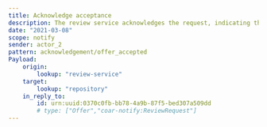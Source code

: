 ```yaml
---
title: Acknowledge acceptance
description: The review service acknowledges the request, indicating that it accepts the request
date: "2021-03-08"
scope: notify
sender: actor_2
pattern: acknowledgement/offer_accepted
Payload:
    origin:
        lookup: "review-service"
    target:
        lookup: "repository"
    in_reply_to:
        id: urn:uuid:0370c0fb-bb78-4a9b-87f5-bed307a509dd
        # type: ["Offer","coar-notify:ReviewRequest"]
---
```

